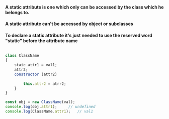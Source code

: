 #### A static attribute is one which only can be accessed by the class which he belongs to.
#### A static attribute can't be accessed by object or subclasses

#### To declare a static attribute it's just needed to use the reserved word "static" before the attribute name

```JavaScript

class ClassName
{
	staic attr1 = val1;
	attr2;
	constructor (attr2)
	
		this.attr2 = atrr2;
	}
}

const obj = new ClassName(val);
console.log(obj.attr1);		// undefined
console.log(ClassName.attr1);	// val1
```
